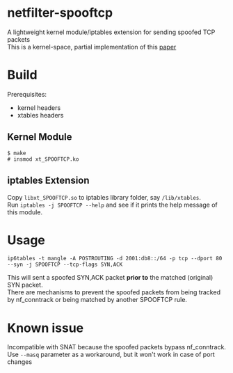 # netfilter-spooftcp
A lightweight kernel module/iptables extension for sending spoofed TCP packets  
This is a kernel-space, partial implementation of this [paper](https://www.cs.ucr.edu/~krish/imc17.pdf)

Build
=====
Prerequisites: 
* kernel headers  
* xtables headers

Kernel Module
-------------
```
$ make
# insmod xt_SPOOFTCP.ko
```
iptables Extension
------------------
Copy `libxt_SPOOFTCP.so` to iptables library folder, say `/lib/xtables`.  
Run `iptables -j SPOOFTCP --help` and see if it prints the help message of this module.

Usage
=====
```
ip6tables -t mangle -A POSTROUTING -d 2001:db8::/64 -p tcp --dport 80 --syn -j SPOOFTCP --tcp-flags SYN,ACK
```
This will sent a spoofed SYN,ACK packet **prior to** the matched (original) SYN packet.  
There are mechanisms to prevent the spoofed packets from being tracked by nf_conntrack or being matched by another SPOOFTCP rule.

Known issue
===========
Incompatible with SNAT because the spoofed packets bypass nf_conntrack.  
Use `--masq` parameter as a workaround, but it won't work in case of port changes
